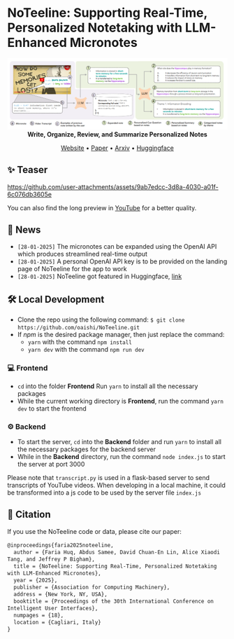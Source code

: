 # NoTeeline: Supporting Real-Time, Personalized Notetaking with LLM-Enhanced Micronotes

<p align = "center">
    <img src="Assets/summary.png" alt="NoTeeline Summary" width="600px">
    <br>
    <b>Write, Organize, Review, and Summarize Personalized Notes</b>
</p>

<p align = "center">
    <a target = "_blank" href = "https://noteeline.vercel.app/">Website</a> •
    <a target = "_blank" href = "https://doi.org/10.1145/3708359.3712086">Paper</a> •
    <a target = "_blank" href = "https://arxiv.org/abs/2409.16493">Arxiv</a> •
    <a target = "_blank" href = "https://huggingface.co/papers/2409.16493">Huggingface</a>
</p>

## ✨ Teaser


https://github.com/user-attachments/assets/9ab7edcc-3d8a-4030-a01f-6c076db3605e

You can also find the long preview in <a target = "_blank" href = "https://www.youtube.com/watch?v=UUWTUbET86I">YouTube</a> for a better quality.

## 📰 News
- `[28-01-2025]` The micronotes can be expanded using the OpenAI API which produces streamlined real-time output
- `[28-01-2025]` A personal OpenAI API key is to be provided on the landing page of NoTeeline for the app to work
- `[28-01-2025]` NoTeeline got featured in Huggingface, [link](https://huggingface.co/papers/2409.16493)

## 🛠️ Local Development
 - Clone the repo using the following command:
	`$ git clone https://github.com/oaishi/NoTeeline.git`
- If *npm* is the desired package manager, then just replace the command:
	- `yarn` with the command `npm install`
	- `yarn dev` with the command `npm run dev`

### 💻 Frontend
- `cd` into the folder **Frontend** Run `yarn` to install all the necessary packages
- While the current working directory is **Frontend**, run the command `yarn dev` to start the frontend

### ⚙️ Backend
- To start the server, `cd` into the **Backend** folder and run `yarn` to install all the necessary packages for the backend server
- While in the **Backend** directory, run the command `node index.js` to start the server at port 3000
  
Please note that `transcript.py` is used in a flask-based server to send transcripts of YouTube videos. When developing in a local machine, it could be transformed into a js code to be used by the server file `index.js`

## 📜 Citation
If you use the NoTeeline code or data, please cite our paper:
```
@inproceedings{faria2025noteeline,
  author = {Faria Huq, Abdus Samee, David Chuan-En Lin, Alice Xiaodi Tang, and Jeffrey P Bigham},
  title = {NoTeeline: Supporting Real-Time, Personalized Notetaking with LLM-Enhanced Micronotes},
  year = {2025},
  publisher = {Association for Computing Machinery},
  address = {New York, NY, USA},
  booktitle = {Proceedings of the 30th International Conference on Intelligent User Interfaces},
  numpages = {18},
  location = {Cagliari, Italy}
}
```
<br/>
